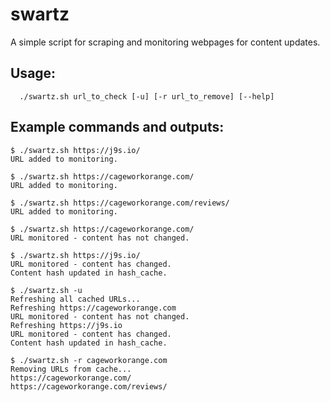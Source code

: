 # swartz
A simple script for scraping and monitoring webpages for content updates.

## Usage:
```
  ./swartz.sh url_to_check [-u] [-r url_to_remove] [--help]
```

## Example commands and outputs:
```
$ ./swartz.sh https://j9s.io/
URL added to monitoring.

$ ./swartz.sh https://cageworkorange.com/
URL added to monitoring.

$ ./swartz.sh https://cageworkorange.com/reviews/
URL added to monitoring.

$ ./swartz.sh https://cageworkorange.com/
URL monitored - content has not changed.

$ ./swartz.sh https://j9s.io/
URL monitored - content has changed.
Content hash updated in hash_cache.

$ ./swartz.sh -u
Refreshing all cached URLs...
Refreshing https://cageworkorange.com
URL monitored - content has not changed.
Refreshing https://j9s.io
URL monitored - content has changed.
Content hash updated in hash_cache.

$ ./swartz.sh -r cageworkorange.com
Removing URLs from cache...
https://cageworkorange.com/
https://cageworkorange.com/reviews/
```